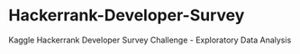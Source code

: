 # Hackerrank-Developer-Survey
Kaggle Hackerrank Developer Survey Challenge - Exploratory Data Analysis
